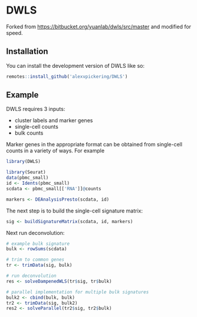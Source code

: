 
# DWLS

<!-- badges: start -->
<!-- badges: end -->

Forked from https://bitbucket.org/yuanlab/dwls/src/master and modified for speed.

## Installation

You can install the development version of DWLS like so:

``` r
remotes::install_github('alexvpickering/DWLS')
```

## Example

DWLS requires 3 inputs:
- cluster labels and marker genes
- single-cell counts
- bulk counts

Marker genes in the appropriate format can be obtained from single-cell counts in a variety of ways. For example

``` r
library(DWLS)

library(Seurat)
data(pbmc_small)
id <- Idents(pbmc_small)
scdata <- pbmc_small[['RNA']]@counts

markers <- DEAnalysisPresto(scdata, id)
```

The next step is to build the single-cell signature matrix:

```r
sig <- buildSignatureMatrix(scdata, id, markers)
```

Next run deconvolution:

```r
# example bulk signature
bulk <- rowSums(scdata)

# trim to common genes
tr <- trimData(sig, bulk)

# run deconvolution
res <- solveDampenedWLS(tr$sig, tr$bulk)

# parallel implementation for multiple bulk signatures
bulk2 <- cbind(bulk, bulk)
tr2 <- trimData(sig, bulk2)
res2 <- solveParallel(tr2$sig, tr2$bulk)
```

